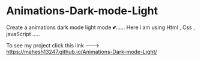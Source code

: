 # Animations-Dark-mode-Light
Create a animations dark mode light mode 💕......
Here i am using Html , Css , javaScript .....

To see my project click this link ---> https://mahesh13247.github.io/Animations-Dark-mode-Light/
